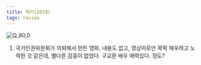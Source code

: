 ```yaml
---
title: 메기(2019)
tags: review
---
```

![Q_80,0](https://user-images.githubusercontent.com/50545088/156118665-a8c67c57-9846-41ca-9b7c-281c3d0ccc9c.png)

1. 국가인권위원회가 의뢰해서 만든 영화, 내용도 없고, 영상미로만 꽉꽉 채우려고 노력한 것 같은데, 별다른 감흥이 없었다. 구교환 배우 매력있다. 정도?